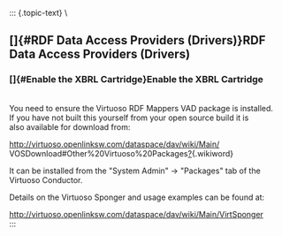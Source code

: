 ::: {.topic-text}
\

[]{#RDF Data Access Providers (Drivers)}RDF Data Access Providers (Drivers)
---------------------------------------------------------------------------

### []{#Enable the XBRL Cartridge}Enable the XBRL Cartridge

\
You need to ensure the Virtuoso RDF Mappers VAD package is installed.\
If you have not built this yourself from your open source build it is\
also available for download from:

http://virtuoso.openlinksw.com/dataspace/dav/wiki/Main/
VOSDownload\#Other%20Virtuoso%20Packages[?](http://wikis.openlinksw.com:80/dataspace/owiki/wiki/VirtuosoWikiWeb/HttpVirtuosoOpenlinkswComDataspaceDavWikiMainVOSDownloadOther20Virtuoso20Packages&parent=EnableTheXBRLCartridge){.wikiword}

It can be installed from the \"System Admin\" -\> \"Packages\" tab of
the\
Virtuoso Conductor.

Details on the Virtuoso Sponger and usage examples can be found at:

<http://virtuoso.openlinksw.com/dataspace/dav/wiki/Main/VirtSponger>\
:::
